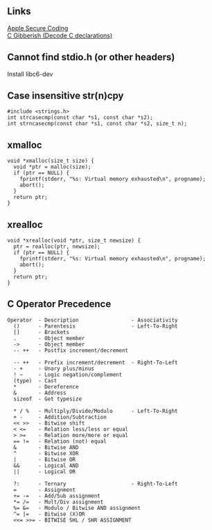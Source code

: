 ## Links
[Apple Secure Coding](https://developer.apple.com/library/ios/documentation/Security/Conceptual/SecureCodingGuide/SecureCodingGuide.pdf)   
[C Gibberish (Decode C declarations)](http://cdecl.org)   

## Cannot find stdio.h (or other headers)
Install libc6-dev

## Case insensitive str(n)cpy

    #include <strings.h>
    int strcasecmp(const char *s1, const char *s2);
    int strncasecmp(const char *s1, const char *s2, size_t n);

## xmalloc

    void *xmalloc(size_t size) {
      void *ptr = malloc(size);
      if (ptr == NULL) {
        fprintf(stderr, "%s: Virtual memory exhausted\n", progname);
        abort();
      }
      return ptr;
    }

## xrealloc

    void *xrealloc(void *ptr, size_t newsize) {
      ptr = realloc(ptr, newsize);
      if (ptr == NULL) {
        fprintf(stderr, "%s: Virtual memory exhausted\n", progname);
        abort();
      }
      return ptr;
    }

## C Operator Precedence
    Operator  - Description                 - Associativity
      ()      - Parentesis                  - Left-To-Right
      []      - Brackets
      .       - Object member
      ->      - Object member
      -- ++   - Postfix increment/decrement

      -- ++   - Prefix increment/decrement  - Right-To-Left
      - +     - Unary plus/minus
      ! ~     - Logic negation/complement
      (type)  - Cast
      *       - Dereference
      &       - Address
      sizeof  - Get typesize

      * / %   - Multiply/Divide/Modulo      - Left-To-Right
      + -     - Addition/Subtraction
      << >>   - Bitwise shift
      < <=    - Relation less/less or equal
      > >=    - Relation more/more or equal
      == !=   - Relation (not) equal
      &       - Bitwise AND
      ^       - Bitwise XOR
      |       - Bitwise OR
      &&      - Logical AND
      ||      - Logical OR

      ?:      - Ternary                     - Right-To-Left
      =       - Assignment
      += -=   - Add/Sub assignment
      *= /=   - Mult/Div assignment
      %= &=   - Modulo / Bitwise AND assignment
      ^= |=   - Bitwise (X)OR
      <<= >>= - BITWISE SHL / SHR ASSIGNMENT
